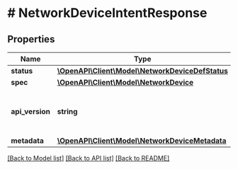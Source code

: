 # # NetworkDeviceIntentResponse

## Properties

Name | Type | Description | Notes
------------ | ------------- | ------------- | -------------
**status** | [**\OpenAPI\Client\Model\NetworkDeviceDefStatus**](NetworkDeviceDefStatus.md) |  | [optional]
**spec** | [**\OpenAPI\Client\Model\NetworkDevice**](NetworkDevice.md) |  | [optional]
**api_version** | **string** | API Version of the Nutanix v3 API framework. | [default to '3.1.0']
**metadata** | [**\OpenAPI\Client\Model\NetworkDeviceMetadata**](NetworkDeviceMetadata.md) |  |

[[Back to Model list]](../../README.md#models) [[Back to API list]](../../README.md#endpoints) [[Back to README]](../../README.md)
